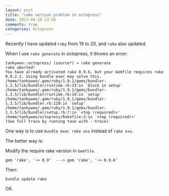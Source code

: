 ```yaml
---
layout: post
title: "rake version problem in octopress"
date: 2013-09-28 13:58
comments: true
categories: Octopress
---
```


<!-- more -->

Recently I have updated `ruby` from 19 to 20, and `rake` also updated.

When I use `rake generate` in octopress, it throws an error:

	tankywoo::octopress/ (source*) » rake generate
	rake aborted!
	You have already activated rake 0.9.6, but your Gemfile requires rake 0.9.2.2. Using bundle exec may solve this.
	/home/tankywoo/.gem/ruby/1.9.1/gems/bundler-1.3.5/lib/bundler/runtime.rb:33:in `block in setup'
	/home/tankywoo/.gem/ruby/1.9.1/gems/bundler-1.3.5/lib/bundler/runtime.rb:19:in `setup'
	/home/tankywoo/.gem/ruby/1.9.1/gems/bundler-1.3.5/lib/bundler.rb:120:in `setup'
	/home/tankywoo/.gem/ruby/1.9.1/gems/bundler-1.3.5/lib/bundler/setup.rb:7:in `<top (required)>'
	/home/tankywoo/octopress/Rakefile:2:in `<top (required)>'
	(See full trace by running task with --trace)

One way is to use `bundle exec rake xxx` instead of `rake xxx`.

The better way is:

Modify the require rake version in `Gemfile`.

	gem 'rake', '~> 0.9'  ---> gem 'rake', '~> 0.9.6'

Then:

	bundle update rake

OK.

